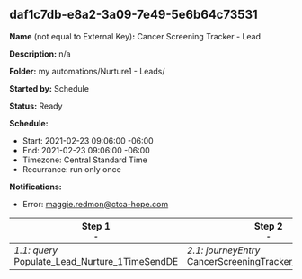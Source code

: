 ## daf1c7db-e8a2-3a09-7e49-5e6b64c73531

**Name** (not equal to External Key)**:** Cancer Screening Tracker - Lead

**Description:** n/a

**Folder:** my automations/Nurture1 - Leads/

**Started by:** Schedule

**Status:** Ready

**Schedule:**

* Start: 2021-02-23 09:06:00 -06:00
* End: 2021-02-23 09:06:00 -06:00
* Timezone: Central Standard Time
* Recurrance: run only once

**Notifications:**

* Error: maggie.redmon@ctca-hope.com

| Step 1<br>_<small>-</small>_ | Step 2<br>_<small>-</small>_ |
| --- | --- |
| _1.1: query_<br>Populate_Lead_Nurture_1TimeSendDE | _2.1: journeyEntry_<br>CancerScreeningTracker_LeadNurture |
